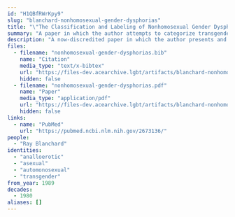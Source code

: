 ```yaml
---
id: "H1QBfRWrKpy9"
slug: "blanchard-nonhomosexual-gender-dysphorias"
title: "\"The Classification and Labeling of Nonhomosexual Gender Dysphorias\""
summary: "A paper in which the author attempts to categorize transgender people by their sexual orientation, including asexuals"
description: "A now-discredited paper in which the author presents and unsubstantiated typology of transgender people categorizing them by their sexual orientation. This typology includes \"analloerotics,\" who can be subclassified as \"automonosexual\" or \"asexual.\" (CW: transphobia, misgendering, pathologizing trans people, perpetuating stereotypes of trans people)"
files:
  - filename: "nonhomosexual-gender-dysphorias.bib"
    name: "Citation"
    media_type: "text/x-bibtex"
    url: "https://files-dev.acearchive.lgbt/artifacts/blanchard-nonhomosexual-gender-dysphorias/nonhomosexual-gender-dysphorias.bib"
    hidden: false
  - filename: "nonhomosexual-gender-dysphorias.pdf"
    name: "Paper"
    media_type: "application/pdf"
    url: "https://files-dev.acearchive.lgbt/artifacts/blanchard-nonhomosexual-gender-dysphorias/nonhomosexual-gender-dysphorias.pdf"
    hidden: false
links:
  - name: "PubMed"
    url: "https://pubmed.ncbi.nlm.nih.gov/2673136/"
people:
  - "Ray Blanchard"
identities:
  - "analloerotic"
  - "asexual"
  - "automonosexual"
  - "transgender"
from_year: 1989
decades:
  - 1980
aliases: []
---
```

